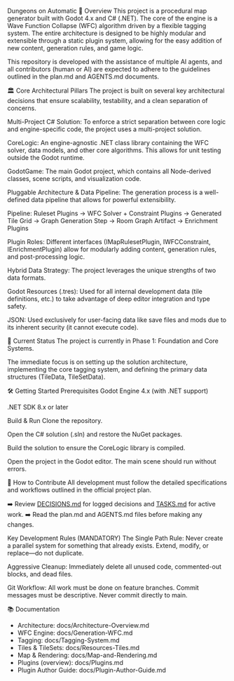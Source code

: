 Dungeons on Automatic
📖 Overview
This project is a procedural map generator built with Godot 4.x and C# (.NET). The core of the engine is a Wave Function Collapse (WFC) algorithm driven by a flexible tagging system. The entire architecture is designed to be highly modular and extensible through a static plugin system, allowing for the easy addition of new content, generation rules, and game logic.

This repository is developed with the assistance of multiple AI agents, and all contributors (human or AI) are expected to adhere to the guidelines outlined in the plan.md and AGENTS.md documents.

🏛️ Core Architectural Pillars
The project is built on several key architectural decisions that ensure scalability, testability, and a clean separation of concerns.

Multi-Project C# Solution: To enforce a strict separation between core logic and engine-specific code, the project uses a multi-project solution.

CoreLogic: An engine-agnostic .NET class library containing the WFC solver, data models, and other core algorithms. This allows for unit testing outside the Godot runtime.

GodotGame: The main Godot project, which contains all Node-derived classes, scene scripts, and visualization code.

Pluggable Architecture & Data Pipeline: The generation process is a well-defined data pipeline that allows for powerful extensibility.

Pipeline: Ruleset Plugins → WFC Solver + Constraint Plugins → Generated Tile Grid → Graph Generation Step → Room Graph Artifact → Enrichment Plugins

Plugin Roles: Different interfaces (IMapRulesetPlugin, IWFCConstraint, IEnrichmentPlugin) allow for modularly adding content, generation rules, and post-processing logic.

Hybrid Data Strategy: The project leverages the unique strengths of two data formats.

Godot Resources (.tres): Used for all internal development data (tile definitions, etc.) to take advantage of deep editor integration and type safety.

JSON: Used exclusively for user-facing data like save files and mods due to its inherent security (it cannot execute code).

🚀 Current Status
The project is currently in Phase 1: Foundation and Core Systems.

The immediate focus is on setting up the solution architecture, implementing the core tagging system, and defining the primary data structures (TileData, TileSetData).

🛠️ Getting Started
Prerequisites
Godot Engine 4.x (with .NET support)

.NET SDK 8.x or later

Build & Run
Clone the repository.

Open the C# solution (.sln) and restore the NuGet packages.

Build the solution to ensure the CoreLogic library is compiled.

Open the project in the Godot editor. The main scene should run without errors.

🤝 How to Contribute
All development must follow the detailed specifications and workflows outlined in the official project plan.

➡️ Review [DECISIONS.md](DECISIONS.md) for logged decisions and [TASKS.md](TASKS.md) for active work.
➡️ Read the plan.md and AGENTS.md files before making any changes.

Key Development Rules (MANDATORY)
The Single Path Rule: Never create a parallel system for something that already exists. Extend, modify, or replace—do not duplicate.

Aggressive Cleanup: Immediately delete all unused code, commented-out blocks, and dead files.

Git Workflow: All work must be done on feature branches. Commit messages must be descriptive. Never commit directly to main.

📚 Documentation
- Architecture: docs/Architecture-Overview.md
- WFC Engine: docs/Generation-WFC.md
- Tagging: docs/Tagging-System.md
- Tiles & TileSets: docs/Resources-Tiles.md
- Map & Rendering: docs/Map-and-Rendering.md
- Plugins (overview): docs/Plugins.md
- Plugin Author Guide: docs/Plugin-Author-Guide.md
